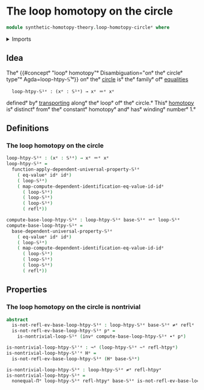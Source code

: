 # The loop homotopy on the circle

```agda
module synthetic-homotopy-theory.loop-homotopy-circleᵉ where
```

<details><summary>Imports</summary>

```agda
open import foundation.action-on-identifications-functionsᵉ
open import foundation.dependent-pair-typesᵉ
open import foundation.function-extensionalityᵉ
open import foundation.function-typesᵉ
open import foundation.homotopiesᵉ
open import foundation.identity-typesᵉ
open import foundation.negated-equalityᵉ
open import foundation.negationᵉ
open import foundation.transport-along-identificationsᵉ
open import foundation.universe-levelsᵉ

open import structured-types.pointed-homotopiesᵉ
open import structured-types.pointed-mapsᵉ

open import synthetic-homotopy-theory.circleᵉ
```

</details>

## Idea

Theᵉ
{{#conceptᵉ "loopᵉ homotopy"ᵉ Disambiguation="onᵉ theᵉ circleᵉ type"ᵉ Agda=loop-htpy-𝕊¹ᵉ}}
onᵉ theᵉ [circle](synthetic-homotopy-theory.circle.mdᵉ) isᵉ theᵉ familyᵉ ofᵉ
[equalities](foundation-core.identity-types.mdᵉ)

```text
  loop-htpy-𝕊¹ᵉ : (xᵉ : 𝕊¹ᵉ) → xᵉ ＝ᵉ xᵉ
```

definedᵉ byᵉ [transporting](foundation-core.transport-along-identifications.mdᵉ)
alongᵉ theᵉ loopᵉ ofᵉ theᵉ circle.ᵉ Thisᵉ [homotopy](foundation-core.homotopies.mdᵉ) isᵉ
distinctᵉ fromᵉ theᵉ constantᵉ homotopyᵉ andᵉ hasᵉ windingᵉ numberᵉ 1.ᵉ

## Definitions

### The loop homotopy on the circle

```agda
loop-htpy-𝕊¹ᵉ : (xᵉ : 𝕊¹ᵉ) → xᵉ ＝ᵉ xᵉ
loop-htpy-𝕊¹ᵉ =
  function-apply-dependent-universal-property-𝕊¹ᵉ
    ( eq-valueᵉ idᵉ idᵉ)
    ( loop-𝕊¹ᵉ)
    ( map-compute-dependent-identification-eq-value-id-idᵉ
      ( loop-𝕊¹ᵉ)
      ( loop-𝕊¹ᵉ)
      ( loop-𝕊¹ᵉ)
      ( reflᵉ))

compute-base-loop-htpy-𝕊¹ᵉ : loop-htpy-𝕊¹ᵉ base-𝕊¹ᵉ ＝ᵉ loop-𝕊¹ᵉ
compute-base-loop-htpy-𝕊¹ᵉ =
  base-dependent-universal-property-𝕊¹ᵉ
    ( eq-valueᵉ idᵉ idᵉ)
    ( loop-𝕊¹ᵉ)
    ( map-compute-dependent-identification-eq-value-id-idᵉ
      ( loop-𝕊¹ᵉ)
      ( loop-𝕊¹ᵉ)
      ( loop-𝕊¹ᵉ)
      ( reflᵉ))
```

## Properties

### The loop homotopy on the circle is nontrivial

```agda
abstract
  is-not-refl-ev-base-loop-htpy-𝕊¹ᵉ : loop-htpy-𝕊¹ᵉ base-𝕊¹ᵉ ≠ᵉ reflᵉ
  is-not-refl-ev-base-loop-htpy-𝕊¹ᵉ pᵉ =
    is-nontrivial-loop-𝕊¹ᵉ (invᵉ compute-base-loop-htpy-𝕊¹ᵉ ∙ᵉ pᵉ)

is-nontrivial-loop-htpy-𝕊¹'ᵉ : ¬ᵉ (loop-htpy-𝕊¹ᵉ ~ᵉ refl-htpyᵉ)
is-nontrivial-loop-htpy-𝕊¹'ᵉ Hᵉ =
  is-not-refl-ev-base-loop-htpy-𝕊¹ᵉ (Hᵉ base-𝕊¹ᵉ)

is-nontrivial-loop-htpy-𝕊¹ᵉ : loop-htpy-𝕊¹ᵉ ≠ᵉ refl-htpyᵉ
is-nontrivial-loop-htpy-𝕊¹ᵉ =
  nonequal-Πᵉ loop-htpy-𝕊¹ᵉ refl-htpyᵉ base-𝕊¹ᵉ is-not-refl-ev-base-loop-htpy-𝕊¹ᵉ
```